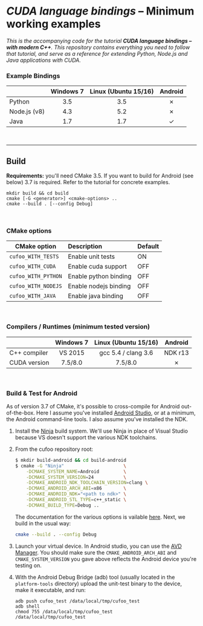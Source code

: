 # *CUDA language bindings* – Minimum working examples

_This is the accompanying code for the tutorial **CUDA language bindings – with modern C++**. This repository contains everything you need to follow that tutorial, and serve as a reference for extending Python, Node.js and Java applications with CUDA._

### Example Bindings

|               |  Windows 7 |  Linux (Ubuntu 15/16) | Android       |
|---------------|:----------:|:---------------------:|:-------------:|
| Python        |    3.5     | 3.5                   |  ✗           |
| Node.js (v8)  |    4.3     | 5.2                   |  ✗           |
| Java          |    1.7     | 1.7                   |  ✓           |

<br>

---


## Build

__Requirements:__ you'll need CMake 3.5. If you want to build for Android (see below) 3.7 is required. Refer to the tutorial for concrete examples.

```
mkdir build && cd build
cmake [-G <generator>] <cmake-options> ..
cmake --build . [--config Debug]
```
<br>

### CMake options

| CMake option             | Description            | Default |
|--------------------------|:-----------------------|:--------|
| `cufoo_WITH_TESTS`       | Enable unit tests      | ON      |
| `cufoo_WITH_CUDA`        | Enable cuda support    | OFF     |
| `cufoo_WITH_PYTHON`      | Enable python binding  | OFF     |
| `cufoo_WITH_NODEJS`      | Enable nodejs binding  | OFF     |
| `cufoo_WITH_JAVA`        | Enable java binding    | OFF     |

<br>

### Compilers / Runtimes (minimum tested version)

|               |  Windows 7 |  Linux (Ubuntu 15/16) | Android       |
|---------------|:----------:|:---------------------:|:-------------:|
| C++ compiler  | VS 2015    | gcc 5.4 / clang 3.6   |  NDK r13      |
| CUDA version  | 7.5/8.0    | 7.5/8.0               |  ✗           |

<br>

### Build & Test for Android

As of version 3.7 of CMake, it's possible to cross-compile for Android out-of-the-box. Here I assume you've installed [Android Studio](https://developer.android.com/studio/index.html#downloads), or at a minimum, the Android command-line tools. I also assume you've installed the NDK.

1. Install the [Ninja](https://ninja-build.org/) build system. We'll use Ninja in place of Visual Studio because VS doesn't support the various NDK toolchains.

2. From the cufoo repository root:
    ```bash
    $ mkdir build-android && cd build-android
    $ cmake -G "Ninja"                      \
        -DCMAKE_SYSTEM_NAME=Android         \
        -DCMAKE_SYSTEM_VERSION=24           \
        -DCMAKE_ANDROID_NDK_TOOLCHAIN_VERSION=clang \
        -DCMAKE_ANDROID_ARCH_ABI=x86        \
        -DCMAKE_ANDROID_NDK="<path to ndk>" \
        -DCMAKE_ANDROID_STL_TYPE=c++_static \
        -DCMAKE_BUILD_TYPE=Debug ..
    ```
    The documentation for the various options is vailable [here](https://cmake.org/cmake/help/v3.7/manual/cmake-toolchains.7.html#cross-compiling-for-android). Next, we build in the usual way:
    ```bash
    cmake --build . --config Debug
    ```
3. Launch your virtual device. In Android studio, you can use the [AVD Manager](https://developer.android.com/studio/run/managing-avds.html). You should make sure the `CMAKE_ANDROID_ARCH_ABI` and `CMAKE_SYSTEM_VERSION` you gave above reflects the Android device you're testing on.

4. With the Android Debug Bridge (adb) tool (usually located in the `platform-tools` directory) upload the unit-test binary to the device, make it executable, and run:
    ```
    adb push cufoo_test /data/local/tmp/cufoo_test
    adb shell
    chmod 755 /data/local/tmp/cufoo_test
    /data/local/tmp/cufoo_test
    ```
